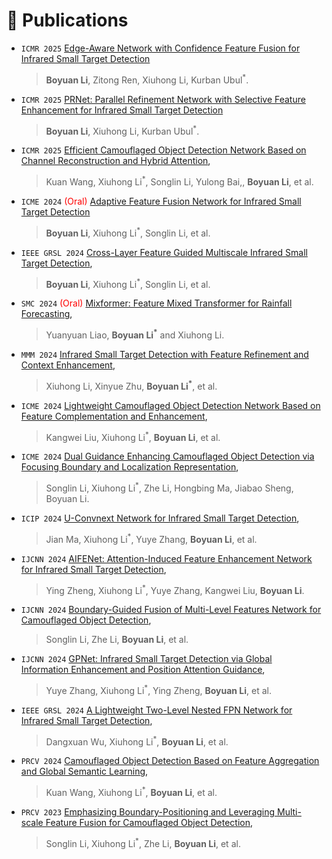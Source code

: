 
# 📝 Publications 



<!-- <div class='paper-box'><div class='paper-box-image'><div><div class="badge">NeurIPS 2019</div><img src='images/fs.png' alt="sym" width="100%"></div></div>
<div class='paper-box-text' markdown="1">

[FastSpeech: Fast, Robust and Controllable Text to Speech](https://papers.nips.cc/paper/8580-fastspeech-fast-robust-and-controllable-text-to-speech.pdf) \\
**Yi Ren**, Yangjun Ruan, Xu Tan, Tao Qin, Sheng Zhao, Zhou Zhao, Tie-Yan Liu

[**Project**](https://speechresearch.github.io/fastspeech/) <strong><span class='show_paper_citations' data='4FA6C0AAAAAJ:qjMakFHDy7sC'></span></strong>

- FastSpeech is the first fully parallel end-to-end speech synthesis model.
- **Academic Impact**: This work is included by many famous speech synthesis open-source projects, such as [ESPNet ![](https://img.shields.io/github/stars/espnet/espnet?style=social)](https://github.com/espnet/espnet). Our work are promoted by more than 20 media and forums, such as [机器之心](https://mp.weixin.qq.com/s/UkFadiUBy-Ymn-zhJ95JcQ)、[InfoQ](https://www.infoq.cn/article/tvy7hnin8bjvlm6g0myu).
- **Industry Impact**: FastSpeech has been deployed in [Microsoft Azure TTS service](https://techcommunity.microsoft.com/t5/azure-ai/neural-text-to-speech-extends-support-to-15-more-languages-with/ba-p/1505911) and supports 49 more languages with state-of-the-art AI quality. It was also shown as a text-to-speech system acceleration example in [NVIDIA GTC2020](https://resources.nvidia.com/events/GTC2020s21420).
</div>
</div> -->


- ``ICMR 2025`` [Edge-Aware Network with Confidence Feature Fusion for Infrared Small Target Detection](https://dl.acm.org/doi/abs/10.1145/3731715.3733318)  
  > **Boyuan Li**, Zitong Ren, Xiuhong Li, Kurban Ubul<sup>*</sup>.
- ``ICMR 2025`` [PRNet: Parallel Refinement Network with Selective Feature Enhancement for Infrared Small Target Detection](https://dl.acm.org/doi/abs/10.1145/3731715.3733491) 
  >**Boyuan Li**, Xiuhong Li, Kurban Ubul<sup>*</sup>.
- ``ICMR 2025`` [Efficient Camouflaged Object Detection Network Based on Channel Reconstruction and Hybrid Attention](https://dl.acm.org/doi/abs/10.1145/3731715.3733476), 
  > Kuan Wang, Xiuhong Li<sup>*</sup>, Songlin Li, Yulong Bai,, **Boyuan Li**, et al. 
- ``ICME 2024`` <span style="color:red">(Oral)</span> [
Adaptive Feature Fusion Network for Infrared Small Target Detection](https://ieeexplore.ieee.org/abstract/document/10687776) 
  > **Boyuan Li**, Xiuhong Li<sup>*</sup>, Songlin Li, et al. 
- ``IEEE GRSL 2024`` [Cross-Layer Feature Guided Multiscale Infrared Small Target Detection](https://ieeexplore.ieee.org/document/10415029), 
  > **Boyuan Li**, Xiuhong Li<sup>*</sup>, Songlin Li, et al. 
- ``SMC 2024`` <span style="color:red">(Oral)</span> [Mixformer: Feature Mixed Transformer for Rainfall Forecasting](), 
  > Yuanyuan Liao, **Boyuan Li<sup>*</sup>** and Xiuhong Li.
- ``MMM 2024`` [Infrared Small Target Detection with Feature Refinement and Context Enhancement](https://link.springer.com/chapter/10.1007/978-981-96-2061-6_10), 
  > Xiuhong Li, Xinyue Zhu, **Boyuan Li<sup>*</sup>**, et al.
- ``ICME 2024`` [Lightweight Camouflaged Object Detection Network Based on Feature Complementation and Enhancement](https://ieeexplore.ieee.org/document/10688116), 
  > Kangwei Liu, Xiuhong Li<sup>*</sup>, **Boyuan Li**, et al.
- ``ICME 2024`` [Dual Guidance Enhancing Camouflaged Object Detection via Focusing Boundary and Localization Representation](https://ieeexplore.ieee.org/document/10687574), 
  > Songlin Li, Xiuhong Li<sup>*</sup>, Zhe Li, Hongbing Ma, Jiabao Sheng, Boyuan Li.
- ``ICIP 2024`` [U-Convnext Network for Infrared Small Target Detection](), 
  > Jian Ma, Xiuhong Li<sup>*</sup>, Yuye Zhang, **Boyuan Li**, et al.
- `IJCNN 2024` [AIFENet: Attention-Induced Feature Enhancement Network for Infrared Small Target Detection](https://ieeexplore.ieee.org/document/10650363), 
  > Ying Zheng, Xiuhong Li<sup>*</sup>, Yuye Zhang, Kangwei Liu, **Boyuan Li**.
- `IJCNN 2024` [Boundary-Guided Fusion of Multi-Level Features Network for Camouflaged Object Detection](https://ieeexplore.ieee.org/document/10651185), 
  > Songlin Li, Zhe Li, **Boyuan Li**, et al.
- `IJCNN 2024` [GPNet: Infrared Small Target Detection via Global Information Enhancement and Position Attention Guidance](https://ieeexplore.ieee.org/document/10649918), 
  > Yuye Zhang, Xiuhong Li<sup>*</sup>, Ying Zheng, **Boyuan Li**, et al. 
- `IEEE GRSL 2024` [A Lightweight Two-Level Nested FPN Network for Infrared Small Target Detection](https://ieeexplore.ieee.org/document/10552713), 
  > Dangxuan Wu, Xiuhong Li<sup>*</sup>, **Boyuan Li**, et al.
- ``PRCV 2024`` [Camouflaged Object Detection Based on Feature Aggregation and Global Semantic Learning](https://link.springer.com/chapter/10.1007/978-981-97-8858-3_18), 
  > Kuan Wang, Xiuhong Li<sup>*</sup>, **Boyuan Li**, et al.
- `PRCV 2023` [Emphasizing Boundary-Positioning and Leveraging Multi-scale Feature Fusion for Camouflaged Object Detection](https://link.springer.com/chapter/10.1007/978-981-99-8555-5_40), 
  > Songlin Li, Xiuhong Li<sup>*</sup>, Zhe Li, **Boyuan Li**, et al. 
